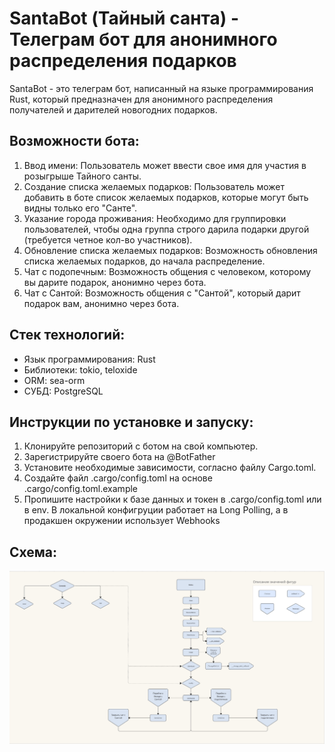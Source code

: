 # SantaBot (Тайный санта) - Телеграм бот для анонимного распределения подарков

SantaBot - это телеграм бот, написанный на языке программирования Rust, который предназначен для анонимного
распределения получателей и дарителей новогодних подарков.

## Возможности бота:

1. Ввод имени: Пользователь может ввести свое имя для участия в розыгрыше Тайного санты.
2. Создание списка желаемых подарков: Пользователь может добавить в боте список желаемых подарков, которые могут быть
   видны только его "Санте".
3. Указание города проживания: Необходимо для группировки пользователей, чтобы одна группа строго дарила подарки
   другой (требуется четное кол-во участников).
4. Обновление списка желаемых подарков: Возможность обновления списка желаемых подарков, до начала распределение.
5. Чат с подопечным: Возможность общения с человеком, которому вы дарите подарок, анонимно через бота.
6. Чат с Сантой: Возможность общения с "Сантой", который дарит подарок вам, анонимно через бота.

## Стек технологий:

- Язык программирования: Rust
- Библиотеки: tokio, teloxide
- ORM: sea-orm
- СУБД: PostgreSQL

## Инструкции по установке и запуску:

1. Клонируйте репозиторий с ботом на свой компьютер.
2. Зарегистрируйте своего бота на @BotFather
3. Установите необходимые зависимости, согласно файлу Cargo.toml.
4. Создайте файл .cargo/config.toml на основе .cargo/config.toml.example
5. Пропишите настройки к базе данных и токен в .cargo/config.toml или в env. В локальной конфигруции работает на Long
   Polling, а в продакшен окружении использует Webhooks

## Схема:

![visualization.png](visualization.png)